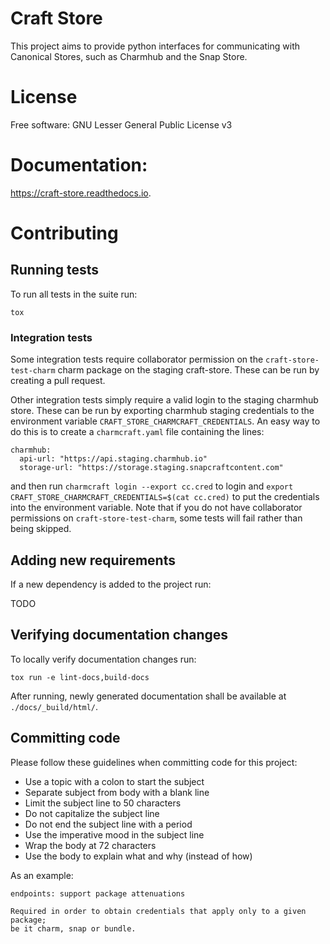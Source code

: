 # Craft Store

This project aims to provide python interfaces for communicating with
Canonical Stores, such as Charmhub and the Snap Store.

# License

Free software: GNU Lesser General Public License v3

# Documentation:

https://craft-store.readthedocs.io.

# Contributing


## Running tests

To run all tests in the suite run:

```
tox
```

### Integration tests

Some integration tests require collaborator permission on the `craft-store-test-charm`
charm package on the staging craft-store. These can be run by creating a pull request.

Other integration tests simply require a valid login to the staging charmhub store.
These can be run by exporting charmhub staging credentials to the environment
variable `CRAFT_STORE_CHARMCRAFT_CREDENTIALS`. An easy way to do this is to
create a `charmcraft.yaml` file containing the lines:

    charmhub:
      api-url: "https://api.staging.charmhub.io"
      storage-url: "https://storage.staging.snapcraftcontent.com"

and then run `charmcraft login --export cc.cred` to login and
`export CRAFT_STORE_CHARMCRAFT_CREDENTIALS=$(cat cc.cred)` to put the credentials
into the environment variable. Note that if you do not have collaborator permissions
on `craft-store-test-charm`, some tests will fail rather than being skipped.

## Adding new requirements

If a new dependency is added to the project run:

TODO


## Verifying documentation changes

To locally verify documentation changes run:

`tox run -e lint-docs,build-docs`


After running, newly generated documentation shall be available at
`./docs/_build/html/`.

## Committing code

Please follow these guidelines when committing code for this project:

- Use a topic with a colon to start the subject
- Separate subject from body with a blank line
- Limit the subject line to 50 characters
- Do not capitalize the subject line
- Do not end the subject line with a period
- Use the imperative mood in the subject line
- Wrap the body at 72 characters
- Use the body to explain what and why (instead of how)

As an example:


    endpoints: support package attenuations

    Required in order to obtain credentials that apply only to a given package;
    be it charm, snap or bundle.
